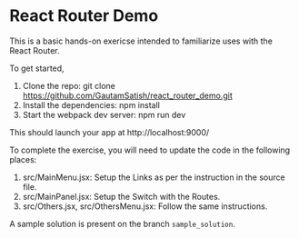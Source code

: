 # React Router Demo

This is a basic hands-on exericse intended to familiarize uses with the React Router.

To get started, 
1. Clone the repo: git clone https://github.com/GautamSatish/react_router_demo.git
2. Install the dependencies: npm install
3. Start the webpack dev server: npm run dev

This should launch your app at http://localhost:9000/

To complete the exercise, you will need to update the code in the following places:
1. src/MainMenu.jsx: Setup the Links as per the instruction in the source file.
2. src/MainPanel.jsx: Setup the Switch with the Routes.
3. src/Others.jsx, src/OthersMenu.jsx: Follow the same instructions.

A sample solution is present on the branch ```sample_solution```.
